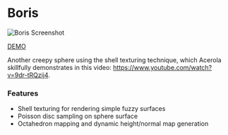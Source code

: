 # Boris

![Boris Screenshot](https://github.com/robert-leitl/boris/blob/main/cover_.jpg?raw=true)

[DEMO](https://robert-leitl.github.io/boris/dist/?debug=true)

Another creepy sphere using the shell texturing technique, which Acerola skillfully demonstrates in this video: https://www.youtube.com/watch?v=9dr-tRQzij4.

### Features 
- Shell texturing for rendering simple fuzzy surfaces
- Poisson disc sampling on sphere surface
- Octahedron mapping and dynamic height/normal map generation